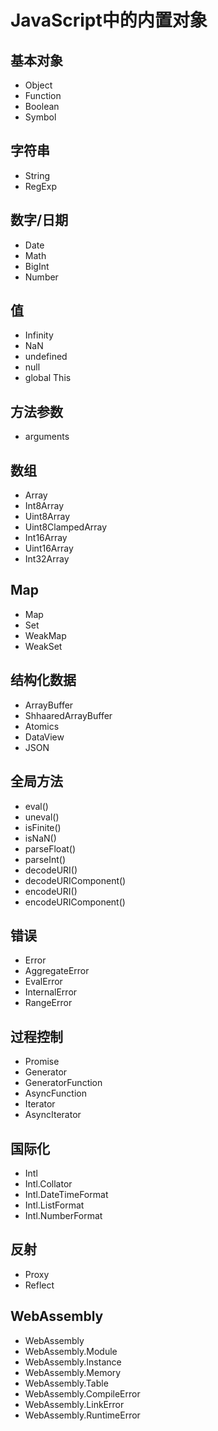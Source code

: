 # JavaScript中的内置对象

## 基本对象

- Object
- Function
- Boolean
- Symbol

## 字符串

- String
- RegExp

## 数字/日期

- Date
- Math
- BigInt
- Number

## 值

- Infinity
- NaN
- undefined
- null
- global This

## 方法参数

- arguments

## 数组

- Array
- Int8Array
- Uint8Array
- Uint8ClampedArray
- Int16Array
- Uint16Array
- Int32Array

## Map

- Map
- Set
- WeakMap
- WeakSet

## 结构化数据

- ArrayBuffer
- ShhaaredArrayBuffer
- Atomics
- DataView
- JSON

## 全局方法

- eval()
- uneval()
- isFinite()
- isNaN()
- parseFloat()
- parseInt()
- decodeURI()
- decodeURIComponent()
- encodeURI()
- encodeURIComponent()

## 错误

- Error
- AggregateError
- EvalError
- InternalError
- RangeError

## 过程控制

- Promise
- Generator
- GeneratorFunction
- AsyncFunction
- Iterator
- AsyncIterator

## 国际化

- Intl
- Intl.Collator
- Intl.DateTimeFormat
- Intl.ListFormat
- Intl.NumberFormat

## 反射

- Proxy
- Reflect

## WebAssembly

- WebAssembly
- WebAssembly.Module
- WebAssembly.Instance
- WebAssembly.Memory
- WebAssembly.Table
- WebAssembly.CompileError
- WebAssembly.LinkError
- WebAssembly.RuntimeError

